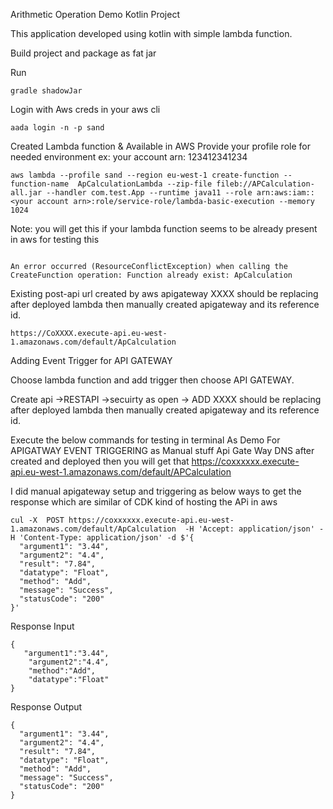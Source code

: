 
Arithmetic Operation Demo Kotlin Project 


This application developed using kotlin with simple lambda function.

Build project and package as fat jar

Run
```
gradle shadowJar
```

Login with Aws creds in your aws cli 

```
aada login -n -p sand
```

Created Lambda function & Available in AWS
Provide your profile role for needed environment
ex: your account arn: 123412341234
```
aws lambda --profile sand --region eu-west-1 create-function --function-name  ApCalculationLambda --zip-file fileb://APCalculation-all.jar --handler com.test.App --runtime java11 --role arn:aws:iam::<your account arn>:role/service-role/lambda-basic-execution --memory 1024
```

Note: you will get this if your lambda function seems to be already present in aws for testing this
```

An error occurred (ResourceConflictException) when calling the CreateFunction operation: Function already exist: ApCalculation
```

Existing post-api url created by aws apigateway
XXXX should be replacing after deployed lambda then manually created apigateway and its reference id.
```
https://CoXXXX.execute-api.eu-west-1.amazonaws.com/default/ApCalculation 
```
Adding Event Trigger for API GATEWAY

Choose lambda function and add trigger then choose API GATEWAY.

Create api ->RESTAPI ->secuirty as open -> ADD XXXX should be replacing after deployed lambda then manually created apigateway and its reference id.

Execute the below commands for testing in terminal As Demo For APIGATWAY EVENT TRIGGERING as Manual stuff
Api Gate Way DNS after created and deployed then you will get that https://coxxxxxx.execute-api.eu-west-1.amazonaws.com/default/APCalculation

I did manual apigateway setup and triggering as below ways to get the response which are similar of CDK kind of hosting the APi in aws
```
cul -X  POST https://coxxxxxx.execute-api.eu-west-1.amazonaws.com/default/ApCalculation  -H 'Accept: application/json' -H 'Content-Type: application/json' -d $'{
  "argument1": "3.44",
  "argument2": "4.4",
  "result": "7.84",
  "datatype": "Float",
  "method": "Add",
  "message": "Success",
  "statusCode": "200"
}'
```

Response Input
```
{
   "argument1":"3.44",
    "argument2":"4.4",
    "method":"Add",
    "datatype":"Float"
}
```

Response Output
```
{
  "argument1": "3.44",
  "argument2": "4.4",
  "result": "7.84",
  "datatype": "Float",
  "method": "Add",
  "message": "Success",
  "statusCode": "200"
}
```
